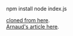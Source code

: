 npm install
node index.js

[cloned from here](https://github.com/ArnaudRinquin/local_modules_poc).  
[Arnaud's article here](https://medium.com/@arnaudrinquin/build-modular-application-with-npm-local-modules-dfc5ff047bcc).   
